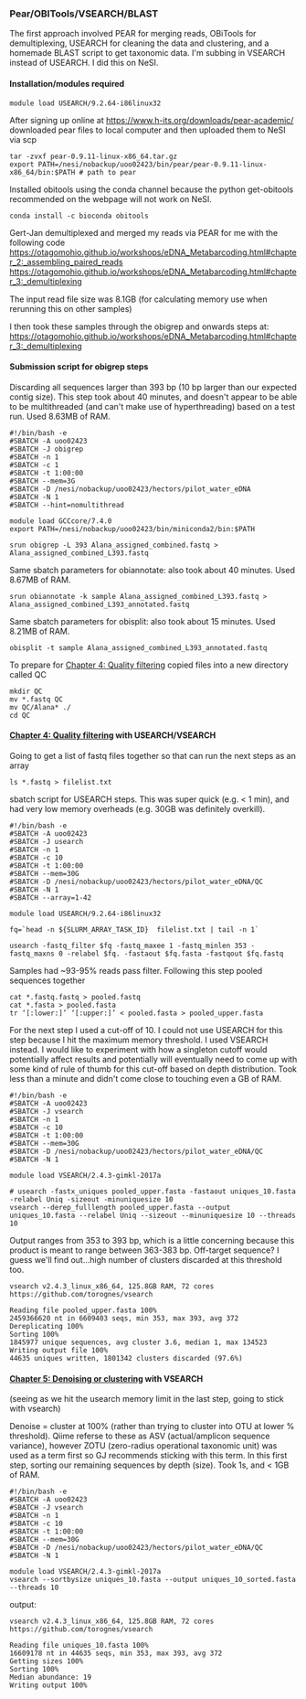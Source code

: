 ### Pear/OBITools/VSEARCH/BLAST
The first approach involved PEAR for merging reads, OBiTools for demultiplexing, USEARCH for cleaning the data and clustering, and a homemade BLAST script to get taxonomic data. I'm subbing in VSEARCH instead of USEARCH. I did this on NeSI.

#### Installation/modules required
```
module load USEARCH/9.2.64-i86linux32
```
After signing up online at https://www.h-its.org/downloads/pear-academic/ downloaded pear files to local computer and then uploaded them to NeSI via scp
```
tar -zvxf pear-0.9.11-linux-x86_64.tar.gz
export PATH=/nesi/nobackup/uoo02423/bin/pear/pear-0.9.11-linux-x86_64/bin:$PATH # path to pear
```
Installed obitools using the conda channel because the python get-obitools recommended on the webpage will not work on NeSI.
```
conda install -c bioconda obitools
```

Gert-Jan demultiplexed and merged my reads via PEAR for me with the following code https://otagomohio.github.io/workshops/eDNA_Metabarcoding.html#chapter_2:_assembling_paired_reads  
https://otagomohio.github.io/workshops/eDNA_Metabarcoding.html#chapter_3:_demultiplexing  

The input read file size was 8.1GB (for calculating memory use when rerunning this on other samples)  

I then took these samples through the obigrep and onwards steps at:  
https://otagomohio.github.io/workshops/eDNA_Metabarcoding.html#chapter_3:_demultiplexing  

#### Submission script for obigrep steps
Discarding all sequences larger than 393 bp (10 bp larger than our expected contig size). This step took about 40 minutes, and doesn't appear to be able to be multithreaded (and can't make use of hyperthreading) based on a test run. Used 8.63MB of RAM.
```
#!/bin/bash -e 
#SBATCH -A uoo02423
#SBATCH -J obigrep
#SBATCH -n 1
#SBATCH -c 1 
#SBATCH -t 1:00:00
#SBATCH --mem=3G
#SBATCH -D /nesi/nobackup/uoo02423/hectors/pilot_water_eDNA 
#SBATCH -N 1
#SBATCH --hint=nomultithread

module load GCCcore/7.4.0
export PATH=/nesi/nobackup/uoo02423/bin/miniconda2/bin:$PATH

srun obigrep -L 393 Alana_assigned_combined.fastq > Alana_assigned_combined_L393.fastq
```

Same sbatch parameters for obiannotate: also took about 40 minutes. Used 8.67MB of RAM.
```
srun obiannotate -k sample Alana_assigned_combined_L393.fastq > Alana_assigned_combined_L393_annotated.fastq
```

Same sbatch parameters for obisplit: also took about 15 minutes. Used 8.21MB of RAM.
```
obisplit -t sample Alana_assigned_combined_L393_annotated.fastq
```

To prepare for [Chapter 4: Quality filtering](https://otagomohio.github.io/workshops/eDNA_Metabarcoding.html#chapter_4:_quality_filtering) copied files into a new directory called QC
```
mkdir QC
mv *.fastq QC
mv QC/Alana* ./
cd QC
```

#### [Chapter 4: Quality filtering](https://otagomohio.github.io/workshops/eDNA_Metabarcoding.html#chapter_4:_quality_filtering) with USEARCH/VSEARCH

Going to get a list of fastq files together so that can run the next steps as an array
```
ls *.fastq > filelist.txt
```

sbatch script for USEARCH steps. This was super quick (e.g. < 1 min), and had very low memory overheads (e.g. 30GB was definitely overkill).
```
#!/bin/bash -e 
#SBATCH -A uoo02423
#SBATCH -J usearch
#SBATCH -n 1
#SBATCH -c 10 
#SBATCH -t 1:00:00
#SBATCH --mem=30G
#SBATCH -D /nesi/nobackup/uoo02423/hectors/pilot_water_eDNA/QC 
#SBATCH -N 1
#SBATCH --array=1-42

module load USEARCH/9.2.64-i86linux32

fq=`head -n ${SLURM_ARRAY_TASK_ID}  filelist.txt | tail -n 1`

usearch -fastq_filter $fq -fastq_maxee 1 -fastq_minlen 353 -fastq_maxns 0 -relabel $fq. -fastaout $fq.fasta -fastqout $fq.fastq
```
Samples had ~93-95% reads pass filter. Following this step pooled sequences together

```
cat *.fastq.fastq > pooled.fastq
cat *.fasta > pooled.fasta
tr ‘[:lower:]’ ‘[:upper:]’ < pooled.fasta > pooled_upper.fasta
```

For the next step I used a cut-off of 10. I could not use USEARCH for this step because I hit the maximum memory threshold. I used VSEARCH instead. I would like to experiment with how a singleton cutoff would potentially affect results and potentially will eventually need to come up with some kind of rule of thumb for this cut-off based on depth distribution. Took less than a minute and didn't come close to touching even a GB of RAM.

```
#!/bin/bash -e 
#SBATCH -A uoo02423
#SBATCH -J vsearch
#SBATCH -n 1
#SBATCH -c 10 
#SBATCH -t 1:00:00
#SBATCH --mem=30G
#SBATCH -D /nesi/nobackup/uoo02423/hectors/pilot_water_eDNA/QC 
#SBATCH -N 1

module load VSEARCH/2.4.3-gimkl-2017a

# usearch -fastx_uniques pooled_upper.fasta -fastaout uniques_10.fasta -relabel Uniq -sizeout -minuniquesize 10
vsearch --derep_fulllength pooled_upper.fasta --output uniques_10.fasta --relabel Uniq --sizeout --minuniquesize 10 --threads 10
```
Output ranges from 353 to 393 bp, which is a little concerning because this product is meant to range between 363-383 bp. Off-target sequence? I guess we'll find out...high number of clusters discarded at this threshold too.
```
vsearch v2.4.3_linux_x86_64, 125.8GB RAM, 72 cores
https://github.com/torognes/vsearch

Reading file pooled_upper.fasta 100%
2459366620 nt in 6609403 seqs, min 353, max 393, avg 372
Dereplicating 100%
Sorting 100%
1845977 unique sequences, avg cluster 3.6, median 1, max 134523
Writing output file 100%
44635 uniques written, 1801342 clusters discarded (97.6%)
```

#### [Chapter 5: Denoising or clustering](https://otagomohio.github.io/workshops/eDNA_Metabarcoding.html#chapter_5:_denoising_or_clustering) with VSEARCH
(seeing as we hit the usearch memory limit in the last step, going to stick with vsearch)  

Denoise = cluster at 100% (rather than trying to cluster into OTU at lower % threshold). Qiime referse to these as ASV (actual/amplicon sequence variance), however ZOTU (zero-radius operational taxonomic unit) was used as a term first so GJ recommends sticking with this term. In this first step, sorting our remaining sequences by depth (size). Took 1s, and < 1GB of RAM.

```
#!/bin/bash -e 
#SBATCH -A uoo02423
#SBATCH -J vsearch
#SBATCH -n 1
#SBATCH -c 10 
#SBATCH -t 1:00:00
#SBATCH --mem=30G
#SBATCH -D /nesi/nobackup/uoo02423/hectors/pilot_water_eDNA/QC 
#SBATCH -N 1

module load VSEARCH/2.4.3-gimkl-2017a
vsearch --sortbysize uniques_10.fasta --output uniques_10_sorted.fasta --threads 10
```
output:
```
vsearch v2.4.3_linux_x86_64, 125.8GB RAM, 72 cores
https://github.com/torognes/vsearch

Reading file uniques_10.fasta 100%
16609178 nt in 44635 seqs, min 353, max 393, avg 372
Getting sizes 100%
Sorting 100%
Median abundance: 19
Writing output 100%
```




